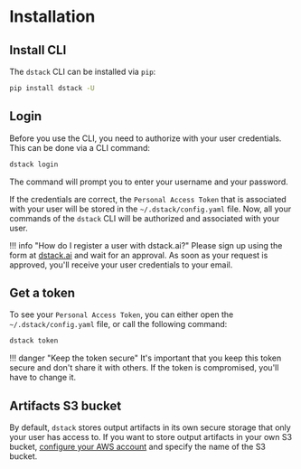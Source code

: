 # Installation

## Install CLI

The `dstack` CLI can be installed via `pip`:

```bash
pip install dstack -U
```

## Login

Before you use the CLI, you need to authorize with your user credentials. This can be done via a CLI command:

```bash
dstack login
```

The command will prompt you to enter your username and your password. 

If the credentials are correct, the `Personal Access Token` that is associated with your user will be stored in the 
`~/.dstack/config.yaml` file. Now, all your commands of the `dstack` CLI will be authorized and associated with your user.

!!! info "How do I register a user with dstack.ai?"
    Please sign up using the form at [dstack.ai](https://dstack.ai) and wait for an approval. 
    As soon as your request is approved, you'll receive your user credentials to your email.

## Get a token

To see your `Personal Access Token`, you can either open the `~/.dstack/config.yaml` file, or call the following command:

```bash
dstack token
```

!!! danger "Keep the token secure"
    It's important that you keep this token secure and don't share it with others. If the token is compromised, you'll 
    have to change it.

## Artifacts S3 bucket

By default, `dstack` stores output artifacts in its own secure storage that only
your user has access to. If you want to store output artifacts in your own S3 bucket, [configure your AWS account](aws.md) 
and specify the name of the S3 bucket.